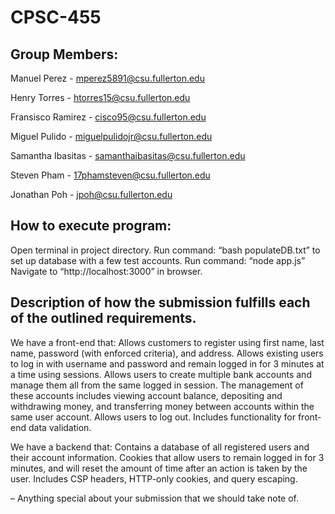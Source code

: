# CPSC-455 
## Group Members:
Manuel Perez - mperez5891@csu.fullerton.edu

Henry Torres - htorres15@csu.fullerton.edu

Fransisco Ramirez - cisco95@csu.fullerton.edu

Miguel Pulido - miguelpulidojr@csu.fullerton.edu 

Samantha Ibasitas - samanthaibasitas@csu.fullerton.edu

Steven Pham - 17phamsteven@csu.fullerton.edu

Jonathan Poh - jpoh@csu.fullerton.edu

## How to execute program:

Open terminal in project directory. 
Run command: “bash populateDB.txt” to set up database with a few test accounts. 
Run command: “node app.js”
Navigate to “http://localhost:3000” in browser. 

## Description of how the submission fulfills each of the outlined requirements. 

We have a front-end that: 
Allows customers to register using first name, last name, password (with enforced criteria), and address. 
Allows existing users to log in with username and password and remain logged in for 3 minutes at a time using sessions. 
Allows users to create multiple bank accounts and manage them all from the same logged in session. The management of these accounts includes viewing account balance, depositing and withdrawing money, and transferring money between accounts within the same user account.
Allows users to log out. 
Includes functionality for front-end data validation. 

We have a backend that:
Contains a database of all registered users and their account information.
Cookies that allow users to remain logged in for 3 minutes, and will reset the amount of time after an action is taken by the user. 
Includes CSP headers, HTTP-only cookies, and query escaping. 



– Anything special about your submission that we should take note of.

